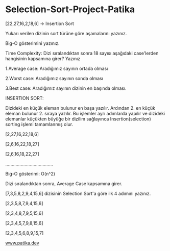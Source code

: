 # Selection-Sort-Project-Patika

[22,27,16,2,18,6] -> Insertion Sort

Yukarı verilen dizinin sort türüne göre aşamalarını yazınız.

Big-O gösterimini yazınız.

Time Complexity: Dizi sıralandıktan sonra 18 sayısı aşağıdaki case'lerden hangisinin kapsamına girer? Yazınız

1.Average case: Aradığımız sayının ortada olması

2.Worst case: Aradığımız sayının sonda olması

3.Best case: Aradığımız sayının dizinin en başında olması.

INSERTION SORT:

Dizideki en küçük eleman bulunur en başa yazılır. Ardından 2. en küçük eleman bulunur 2. sıraya yazılır. Bu işlemler ayrı adımlarda yapılır ve dizideki elemanlar küçükten büyüğe bir dizilim sağlayınca Insertion(selection) sorting işlemi tamamlanmış olur.

[2,27,16,22,18,6]

[2,6,16,22,18,27]

[2,6,16,18,22,27]

.....................................

Big-O gösterimi: O(n^2)

Dizi sıralandıktan sonra, Average Case kapsamına girer.

[7,3,5,8,2,9,4,15,6] dizisinin Selection Sort'a göre ilk 4 adımını yazınız.

[2,3,5,8,7,9,4,15,6]

[2,3,4,8,7,9,5,15,6]

[2,3,4,5,7,9,8,15,6]

[2,3,4,5,6,8,9,15,7]

www.patika.dev
